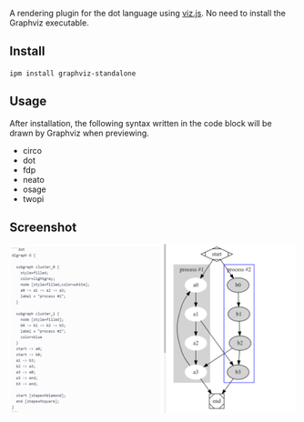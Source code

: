 A rendering plugin for the dot language using [viz.js](https://www.npmjs.com/package/viz.js).
No need to install the Graphviz executable.

## Install
```
ipm install graphviz-standalone
```

## Usage
After installation, the following syntax written in the code block will be drawn by Graphviz when previewing.
 * circo
 * dot
 * fdp
 * neato
 * osage
 * twopi

## Screenshot
![doc/image/image.png](doc/image/image.png)
